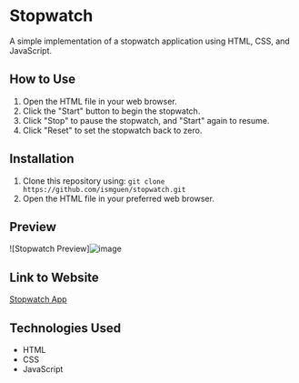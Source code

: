 # Stopwatch

A simple implementation of a stopwatch application using HTML, CSS, and JavaScript.

## How to Use

1. Open the HTML file in your web browser.
2. Click the "Start" button to begin the stopwatch.
3. Click "Stop" to pause the stopwatch, and "Start" again to resume.
4. Click "Reset" to set the stopwatch back to zero.

## Installation

1. Clone this repository using: `git clone https://github.com/ismguen/stopwatch.git`
2. Open the HTML file in your preferred web browser.

## Preview

![Stopwatch Preview]![image](https://github.com/ismguen/stopwatch/assets/130120780/9987e5a0-2ce9-4405-af7c-3c07874fff25)

## Link to Website

[Stopwatch App](https://ismguen.github.io/stopwatch/index.html)

## Technologies Used

- HTML
- CSS
- JavaScript
